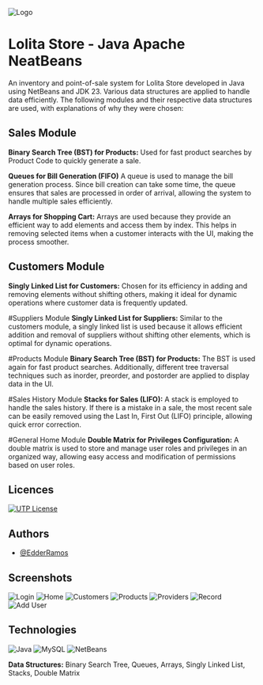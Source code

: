 
![Logo](./src/Imagenes/logo.png)

# Lolita Store - Java Apache NeatBeans

An inventory and point-of-sale system for Lolita Store developed in Java using NetBeans and JDK 23. Various data structures are applied to handle data efficiently. The following modules and their respective data structures are used, with explanations of why they were chosen:

## Sales Module
**Binary Search Tree (BST) for Products:**
Used for fast product searches by Product Code to quickly generate a sale.

**Queues for Bill Generation (FIFO)**
 A queue is used to manage the bill generation process. Since bill creation can take some time, the queue ensures that sales are processed in order of arrival, allowing the system to handle multiple sales efficiently.

**Arrays for Shopping Cart:**
Arrays are used because they provide an efficient way to add elements and access them by index. This helps in removing selected items when a customer interacts with the UI, making the process smoother.

## Customers Module

**Singly Linked List for Customers:** Chosen for its efficiency in adding and removing elements without shifting others, making it ideal for dynamic operations where customer data is frequently updated.

#Suppliers Module
**Singly Linked List for Suppliers:** Similar to the customers module, a singly linked list is used because it allows efficient addition and removal of suppliers without shifting other elements, which is optimal for dynamic operations.

#Products Module
**Binary Search Tree (BST) for Products:** The BST is used again for fast product searches. Additionally, different tree traversal techniques such as inorder, preorder, and postorder are applied to display data in the UI.

#Sales History Module
**Stacks for Sales (LIFO):** A stack is employed to handle the sales history. If there is a mistake in a sale, the most recent sale can be easily removed using the Last In, First Out (LIFO) principle, allowing quick error correction.

#General Home Module
**Double Matrix for Privileges Configuration:** A double matrix is used to store and manage user roles and privileges in an organized way, allowing easy access and modification of permissions based on user roles.

## Licences


[![UTP License](https://img.shields.io/badge/License-UTP-red.svg)](https://utp.edu.pe/)



## Authors

- [@EdderRamos](https://www.github.com/EdderRamos)


## Screenshots

![Login](./assets/login.png)
![Home](./assets/store.png)
![Customers](./assets/customers.png)
![Products](./assets/products.png)
![Providers](./assets/providers.png)
![Record](./assets/record.png)
![Add User](./assets/add_user.png)


## Technologies

![Java](https://img.shields.io/badge/Java-JDK%2023-orange)
![MySQL](https://img.shields.io/badge/MySQL-Database-blue)
![NetBeans](https://img.shields.io/badge/NetBeans-IDE-green)

**Data Structures:** Binary Search Tree, Queues, Arrays, Singly Linked List, Stacks, Double Matrix